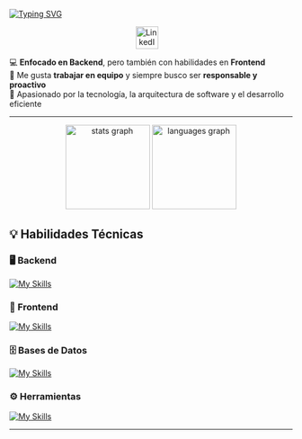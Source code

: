 [![Typing SVG](https://readme-typing-svg.herokuapp.com?font=Fira+Code&pause=1000&color=F7F7F7&width=435&lines=%F0%9F%91%8B+%C2%A1Hola%2C+soy+Juan+Andr%C3%A9s+Mosquera!++;%F0%9F%8E%93+Estudiante+de+Ing+de+Sistemas)](https://git.io/typing-svg)

<div align="center">
  <a href="https://www.linkedin.com/in/juan-mosquera-nu%C3%B1ez-27a827232/" target="_blank" rel="noopener noreferrer" style="text-decoration: none;">
    <img width="40px" alt="LinkedIn" title="LinkedIn" src="https://img.icons8.com/color/48/000000/linkedin.png" style="margin-right:15px;"/>
  </a>
  

  </a>
</div>

💻 **Enfocado en Backend**, pero también con habilidades en **Frontend**  
🤝 Me gusta **trabajar en equipo** y siempre busco ser **responsable y proactivo**  
🚀 Apasionado por la tecnología, la arquitectura de software y el desarrollo eficiente  

---

<div align="center">
  <img src="https://github-readme-stats.vercel.app/api?username=jandres011&hide_title=false&hide_rank=false&show_icons=true&include_all_commits=true&count_private=true&disable_animations=false&theme=dracula&locale=en&hide_border=false" height="150" alt="stats graph"  />
  <img src="https://github-readme-stats.vercel.app/api/top-langs?username=jandres011&locale=en&hide_title=false&layout=compact&card_width=320&langs_count=5&theme=dracula&hide_border=false" height="150" alt="languages graph"  />
</div>

## 💡 Habilidades Técnicas  

### 🖥️ Backend  
[![My Skills](https://skillicons.dev/icons?i=java,spring,nodejs,python&theme=light)](https://skillicons.dev)

### 🎨 Frontend  
[![My Skills](https://skillicons.dev/icons?i=javascript,typescript,react,angular&theme=light)](https://skillicons.dev)

### 🗄️ Bases de Datos  
[![My Skills](https://skillicons.dev/icons?i=mysql,mongodb,postgres&theme=light)](https://skillicons.dev)

### ⚙️ Herramientas  
[![My Skills](https://skillicons.dev/icons?i=git,docker,azure&theme=light)](https://skillicons.dev)

---



